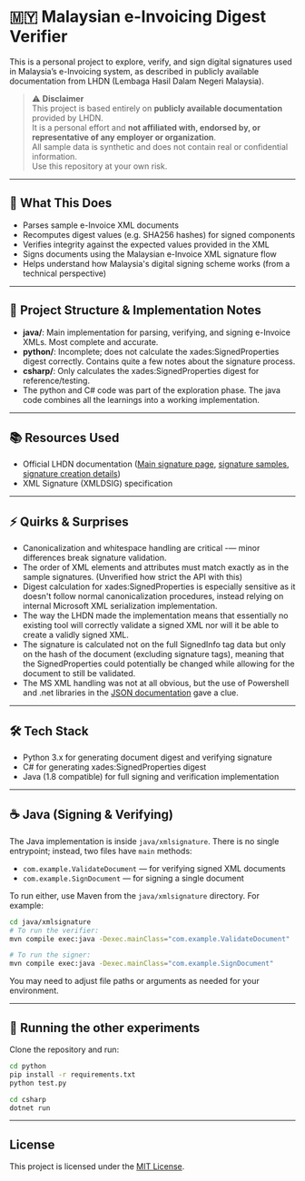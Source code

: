 # 🇲🇾 Malaysian e-Invoicing Digest Verifier

This is a personal project to explore, verify, and sign digital signatures used in Malaysia’s e-Invoicing system, as described in publicly available documentation from LHDN (Lembaga Hasil Dalam Negeri Malaysia).

> ⚠️ **Disclaimer**  
> This project is based entirely on **publicly available documentation** provided by LHDN.  
> It is a personal effort and **not affiliated with, endorsed by, or representative of any employer or organization**.  
> All sample data is synthetic and does not contain real or confidential information.  
> Use this repository at your own risk.

---

## 🧩 What This Does

- Parses sample e-Invoice XML documents
- Recomputes digest values (e.g. SHA256 hashes) for signed components
- Verifies integrity against the expected values provided in the XML
- Signs documents using the Malaysian e-Invoice XML signature flow
- Helps understand how Malaysia's digital signing scheme works (from a technical perspective)

---

## 📁 Project Structure & Implementation Notes

- **java/**: Main implementation for parsing, verifying, and signing e-Invoice XMLs. Most complete and accurate.
- **python/**: Incomplete; does not calculate the xades:SignedProperties digest correctly. Contains quite a few notes about the signature process.
- **csharp/**: Only calculates the xades:SignedProperties digest for reference/testing.
- The python and C# code was part of the exploration phase. The java code combines all the learnings into a working implementation.

---

## 📚 Resources Used

- Official LHDN documentation ([Main signature page](https://sdk.myinvois.hasil.gov.my/signature/), [signature samples](https://sdk.myinvois.hasil.gov.my/sample/), [signature creation details](https://sdk.myinvois.hasil.gov.my/signature-creation/))
- XML Signature (XMLDSIG) specification

---

## ⚡ Quirks & Surprises

- Canonicalization and whitespace handling are critical -— minor differences break signature validation.
- The order of XML elements and attributes must match exactly as in the sample signatures. (Unverified how strict the API with this)
- Digest calculation for xades:SignedProperties is especially sensitive as it doesn't follow normal canonicalization procedures, instead relying on internal Microsoft XML serialization implementation.
- The way the LHDN made the implementation means that essentially no existing tool will correctly validate a signed XML nor will it be able to create a validly signed XML.
- The signature is calculated not on the full SignedInfo tag data but only on the hash of the document (excluding signature tags), meaning that the SignedProperties could potentially be changed while allowing for the document to still be validated.
- The MS XML handling was not at all obvious, but the use of Powershell and .net libraries in the [JSON documentation](https://sdk.myinvois.hasil.gov.my/files/Digital_Signature_User_Guide.pdf) gave a clue.

---

## 🛠️ Tech Stack

- Python 3.x for generating document digest and verifying signature
- C# for generating xades:SignedProperties digest
- Java (1.8 compatible) for full signing and verification implementation

---

## ☕ Java (Signing & Verifying)

The Java implementation is inside `java/xmlsignature`. There is no single entrypoint; instead, two files have `main` methods:

- `com.example.ValidateDocument` — for verifying signed XML documents
- `com.example.SignDocument` — for signing a single document

To run either, use Maven from the `java/xmlsignature` directory. For example:

```bash
cd java/xmlsignature
# To run the verifier:
mvn compile exec:java -Dexec.mainClass="com.example.ValidateDocument"

# To run the signer:
mvn compile exec:java -Dexec.mainClass="com.example.SignDocument"
```

You may need to adjust file paths or arguments as needed for your environment.

---

## 🚀 Running the other experiments

Clone the repository and run:

```bash
cd python
pip install -r requirements.txt
python test.py
```

```bash
cd csharp
dotnet run
```

---

## License

This project is licensed under the [MIT License](LICENSE).
